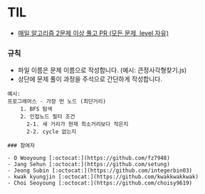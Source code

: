 # TIL

- [매일 알고리즘 2문제 이상 풀고 PR (모든 문제, level 자유)](https://school.programmers.co.kr/learn/challenges?order=recent&languages=javascript)

### 규칙

- 파일 이름은 문제 이름으로 작성합니다. (예시: 큰정사각형찾기.js)
- 상단에 문제 풀이 과정을 주석으로 간단하게 작성합니다.

```
예시:
프로그래머스 - 가장 먼 노드 (최단거리)
    1. BFS 탐색
    2. 인접노드 필터 조건
      2-1. 새 거리가 현재 최소거리보다 작은지
      2-2. cycle 없는지

### 참여자

- O Wooyoung [:octocat:](https://github.com/fz7948)
- Jang Sehun [:octocat:](https://github.com/setung)
- Jeong Subin [:octocat:](https://github.com/integerbin03)
- kwak kyungjin [:octocat:](https://github.com/kwakkwakkwak)
- Choi Seoyoung [:octocat:](https://github.com/choisy9619)